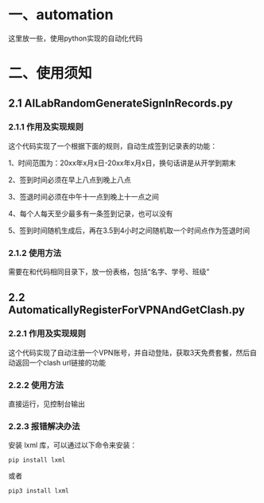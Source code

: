 # 一、automation
这里放一些，使用python实现的自动化代码

# 二、使用须知

## 2.1 AILabRandomGenerateSignInRecords.py
### 2.1.1 作用及实现规则
这个代码实现了一个根据下面的规则，自动生成签到记录表的功能：

1、时间范围为：20xx年x月x日-20xx年x月x日，换句话讲是从开学到期末

2、签到时间必须在早上八点到晚上八点

3、签退时间必须在中午十一点到晚上十一点之间

4、每个人每天至少最多有一条签到记录，也可以没有

5、签到时间随机生成后，再在3.5到4小时之间随机取一个时间点作为签退时间

### 2.1.2 使用方法
需要在和代码相同目录下，放一份表格，包括“名字、学号、班级”

## 2.2 AutomaticallyRegisterForVPNAndGetClash.py
### 2.2.1 作用及实现规则
这个代码实现了自动注册一个VPN账号，并自动登陆，获取3天免费套餐，然后自动返回一个clash url链接的功能

### 2.2.2 使用方法
直接运行，见控制台输出

### 2.2.3 报错解决办法

安装 lxml 库，可以通过以下命令来安装：

```
pip install lxml
```

或者

```
pip3 install lxml
```

